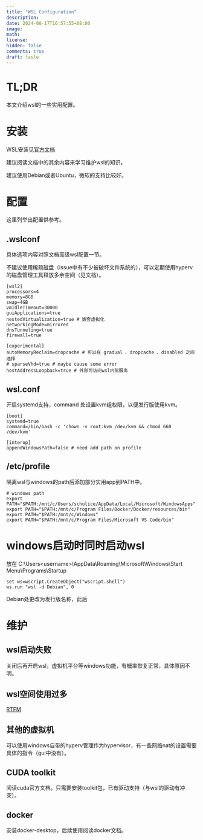 ```yaml
---
title: "WSL Configuration"
description: 
date: 2024-08-17T16:57:55+08:00
image: 
math: 
license: 
hidden: false
comments: true
draft: fasle
---
```


# TL;DR

本文介绍wsl的一些实用配置。

# 安装

WSL安装见[官方文档](https://learn.microsoft.com/zh-cn/windows/wsl/)

建议阅读文档中的其余内容来学习维护wsl的知识。

建议使用Debian或者Ubuntu，微软的支持比较好。

# 配置

这里列举出配置供参考。

## .wslconf

具体选项内容对照文档高级wsl配置一节。

不建议使用稀疏磁盘（issue中有不少被破坏文件系统的），可以定期使用hyperv的磁盘管理工具释放多余空间（见文档）。

```
[wsl2]
processors=4
memory=8GB
swap=4GB
vmIdleTimeout=30000
guiApplications=true
nestedVirtualization=true # 嵌套虚拟化
networkingMode=mirrored
dnsTunneling=true
firewall=true

[experimental]
autoMemoryReclaim=dropcache # 可以在 gradual 、dropcache 、disabled 之间选择
# sparseVhd=true # maybe cause some error
hostAddressLoopback=true # 外部可访问wsl内部服务
```

## wsl.conf

开启systemd支持，command 处设置kvm组权限，以便发行版使用kvm。

```
[boot]
systemd=true
command=/bin/bash -c 'chown -v root:kvm /dev/kvm && chmod 660 /dev/kvm'

[interop]
appendWindowsPath=false # need add path on profile
```

## /etc/profile

隔离wsl与windows的path后添加部分实用app到PATH中。

```
# windows path
export PATH="$PATH:/mnt/c/Users/schulice/AppData/Local/Microsoft/WindowsApps"
export PATH="$PATH:/mnt/c/Program Files/Docker/Docker/resources/bin"
export PATH="$PATH:/mnt/c/Windows"
export PATH="$PATH:/mnt/c/Program Files/Microsoft VS Code/bin"
```

# windows启动时同时启动wsl

放在 C:\Users\<username>\AppData\Roaming\Microsoft\Windows\Start Menu\Programs\Startup

```
set ws=wscript.CreateObject("wscript.shell")
ws.run "wsl -d Debian", 0
```

Debian处更改为发行版名称，此后

# 维护

## wsl启动失败

关闭后再开启wsl，虚拟机平台等windows功能，有概率恢复正常，具体原因不明。

## wsl空间使用过多

[RTFM](https://learn.microsoft.com/zh-cn/windows/wsl/disk-space)

## 其他的虚拟机

可以使用windows自带的hyperv管理作为hypervisor，有一些网络nat的设置需要具体的指令（gui中没有）。

## CUDA toolkit

阅读cuda官方文档。只需要安装toolkit包，已有驱动支持（与wsl的驱动有冲突）。


## docker

安装docker-desktop，后续使用阅读docker文档。